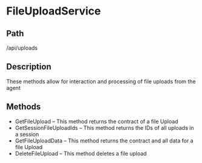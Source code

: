[title]: # (File Upload Service)
[tags]: # (Console and Internal Services)
[priority]: # (100) 
# FileUploadService

## Path

/api/uploads

## Description

These methods allow for interaction and processing of file uploads from the agent

## Methods

* GetFileUpload – This method returns the contract of a file Upload
* GetSessionFileUploadIds – This method returns the IDs of all uploads in a session
* GetFileUploadData – This method returns the contract and all data for a file Upload
* DeleteFileUpload – This method deletes a file upload
